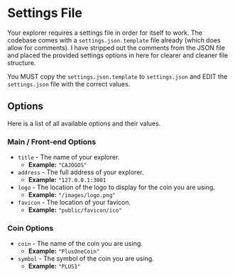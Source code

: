 # Settings File

Your explorer requires a settings file in order for itself to work. The codebase comes with a `settings.json.template` file already (which does allow for comments). I have stripped out the comments from the JSON file and placed the provided settings options in here for clearer and cleaner file structure.

You MUST copy the `settings.json.template` to `settings.json` and EDIT the `settings.json` file with the correct values.

## Options

Here is a list of all available options and their values.

### Main / Front-end Options

- `title` - The name of your explorer.
  - **Example:** `"CAJOGOS"`
- `address` - The full address of your explorer.
  - **Example:** `"127.0.0.1:3001`
- `logo` - The location of the logo to display for the coin you are using.
  - **Example:** `"/images/logo.png"`
- `favicon` - The location of your favicon.
  - **Example:** `"public/favicon/ico"`


### Coin Options

- `coin` - The name of the coin you are using.
  - **Example:** `"PlusOneCoin"`
- `symbol` - The symbol of the coin you are using.
  - **Example:** `"PLUS1"`